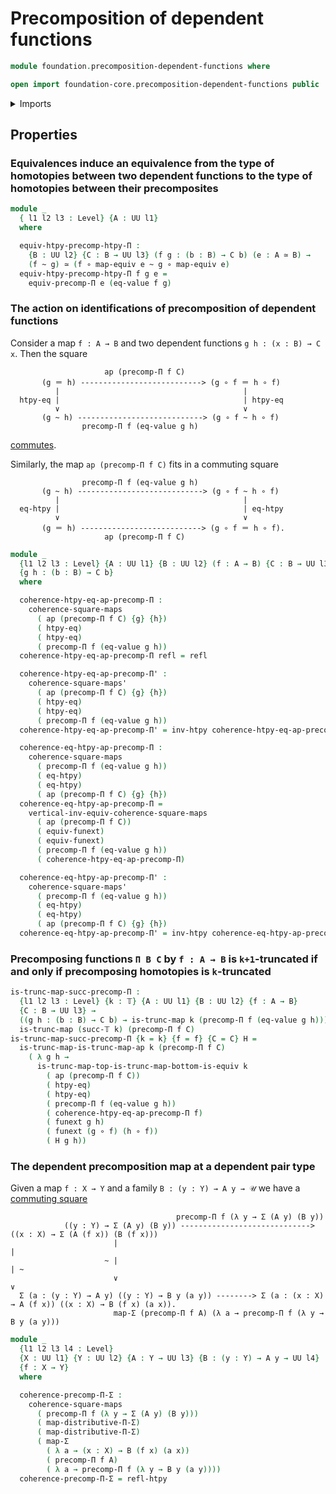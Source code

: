 # Precomposition of dependent functions

```agda
module foundation.precomposition-dependent-functions where

open import foundation-core.precomposition-dependent-functions public
```

<details><summary>Imports</summary>

```agda
open import foundation.action-on-identifications-functions
open import foundation.dependent-pair-types
open import foundation.dependent-universal-property-equivalences
open import foundation.function-extensionality
open import foundation.universe-levels

open import foundation-core.commuting-squares-of-maps
open import foundation-core.equivalences
open import foundation-core.function-types
open import foundation-core.functoriality-dependent-pair-types
open import foundation-core.homotopies
open import foundation-core.identity-types
open import foundation-core.truncated-maps
open import foundation-core.truncation-levels
open import foundation-core.type-theoretic-principle-of-choice
```

</details>

## Properties

### Equivalences induce an equivalence from the type of homotopies between two dependent functions to the type of homotopies between their precomposites

```agda
module _
  { l1 l2 l3 : Level} {A : UU l1}
  where

  equiv-htpy-precomp-htpy-Π :
    {B : UU l2} {C : B → UU l3} (f g : (b : B) → C b) (e : A ≃ B) →
    (f ~ g) ≃ (f ∘ map-equiv e ~ g ∘ map-equiv e)
  equiv-htpy-precomp-htpy-Π f g e =
    equiv-precomp-Π e (eq-value f g)
```

### The action on identifications of precomposition of dependent functions

Consider a map `f : A → B` and two dependent functions `g h : (x : B) → C x`.
Then the square

```text
                     ap (precomp-Π f C)
       (g ＝ h) ---------------------------> (g ∘ f ＝ h ∘ f)
          |                                         |
  htpy-eq |                                         | htpy-eq
          ∨                                         ∨
       (g ~ h) ----------------------------> (g ∘ f ~ h ∘ f)
                precomp-Π f (eq-value g h)
```

[commutes](foundation-core.commuting-squares-of-maps.md).

Similarly, the map `ap (precomp-Π f C)` fits in a commuting square

```text
                precomp-Π f (eq-value g h)
       (g ~ h) ----------------------------> (g ∘ f ~ h ∘ f)
          |                                         |
  eq-htpy |                                         | eq-htpy
          ∨                                         ∨
       (g ＝ h) ---------------------------> (g ∘ f ＝ h ∘ f).
                     ap (precomp-Π f C)
```

```agda
module _
  {l1 l2 l3 : Level} {A : UU l1} {B : UU l2} (f : A → B) {C : B → UU l3}
  {g h : (b : B) → C b}
  where

  coherence-htpy-eq-ap-precomp-Π :
    coherence-square-maps
      ( ap (precomp-Π f C) {g} {h})
      ( htpy-eq)
      ( htpy-eq)
      ( precomp-Π f (eq-value g h))
  coherence-htpy-eq-ap-precomp-Π refl = refl

  coherence-htpy-eq-ap-precomp-Π' :
    coherence-square-maps'
      ( ap (precomp-Π f C) {g} {h})
      ( htpy-eq)
      ( htpy-eq)
      ( precomp-Π f (eq-value g h))
  coherence-htpy-eq-ap-precomp-Π' = inv-htpy coherence-htpy-eq-ap-precomp-Π

  coherence-eq-htpy-ap-precomp-Π :
    coherence-square-maps
      ( precomp-Π f (eq-value g h))
      ( eq-htpy)
      ( eq-htpy)
      ( ap (precomp-Π f C) {g} {h})
  coherence-eq-htpy-ap-precomp-Π =
    vertical-inv-equiv-coherence-square-maps
      ( ap (precomp-Π f C))
      ( equiv-funext)
      ( equiv-funext)
      ( precomp-Π f (eq-value g h))
      ( coherence-htpy-eq-ap-precomp-Π)

  coherence-eq-htpy-ap-precomp-Π' :
    coherence-square-maps'
      ( precomp-Π f (eq-value g h))
      ( eq-htpy)
      ( eq-htpy)
      ( ap (precomp-Π f C) {g} {h})
  coherence-eq-htpy-ap-precomp-Π' = inv-htpy coherence-eq-htpy-ap-precomp-Π
```

### Precomposing functions `Π B C` by `f : A → B` is `k+1`-truncated if and only if precomposing homotopies is `k`-truncated

```agda
is-trunc-map-succ-precomp-Π :
  {l1 l2 l3 : Level} {k : 𝕋} {A : UU l1} {B : UU l2} {f : A → B}
  {C : B → UU l3} →
  ((g h : (b : B) → C b) → is-trunc-map k (precomp-Π f (eq-value g h))) →
  is-trunc-map (succ-𝕋 k) (precomp-Π f C)
is-trunc-map-succ-precomp-Π {k = k} {f = f} {C = C} H =
  is-trunc-map-is-trunc-map-ap k (precomp-Π f C)
    ( λ g h →
      is-trunc-map-top-is-trunc-map-bottom-is-equiv k
        ( ap (precomp-Π f C))
        ( htpy-eq)
        ( htpy-eq)
        ( precomp-Π f (eq-value g h))
        ( coherence-htpy-eq-ap-precomp-Π f)
        ( funext g h)
        ( funext (g ∘ f) (h ∘ f))
        ( H g h))
```

### The dependent precomposition map at a dependent pair type

Given a map `f : X → Y` and a family `B : (y : Y) → A y → 𝒰` we have a
[commuting square](foundation-core.commuting-squares-of-maps.md)

```text
                                     precomp-Π f (λ y → Σ (A y) (B y))
            ((y : Y) → Σ (A y) (B y)) -----------------------------> ((x : X) → Σ (A (f x)) (B (f x)))
                       |                                                          |
                     ~ |                                                          | ~
                       ∨                                                          ∨
  Σ (a : (y : Y) → A y) ((y : Y) → B y (a y)) --------> Σ (a : (x : X) → A (f x)) ((x : X) → B (f x) (a x)).
                       map-Σ (precomp-Π f A) (λ a → precomp-Π f (λ y → B y (a y)))
```

```agda
module _
  {l1 l2 l3 l4 : Level}
  {X : UU l1} {Y : UU l2} {A : Y → UU l3} {B : (y : Y) → A y → UU l4}
  {f : X → Y}
  where

  coherence-precomp-Π-Σ :
    coherence-square-maps
      ( precomp-Π f (λ y → Σ (A y) (B y)))
      ( map-distributive-Π-Σ)
      ( map-distributive-Π-Σ)
      ( map-Σ
        ( λ a → (x : X) → B (f x) (a x))
        ( precomp-Π f A)
        ( λ a → precomp-Π f (λ y → B y (a y))))
  coherence-precomp-Π-Σ = refl-htpy
```
